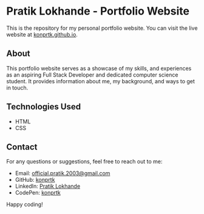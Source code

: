 
# Pratik Lokhande - Portfolio Website

This is the repository for my personal portfolio website. You can visit the live website at [konprtk.github.io](https://konprtk.github.io).

## About

This portfolio website serves as a showcase of my skills, and experiences as an aspiring Full Stack Developer and dedicated computer science student.
It provides information about me, my background, and ways to get in touch.


## Technologies Used

- HTML
- CSS


## Contact

For any questions or suggestions, feel free to reach out to me:
- Email: official.pratik.2003@gmail.com
- GitHub: [konprtk](https://github.com/konprtk)
- LinkedIn: [Pratik Lokhande](https://linkedin.com/in/pratiklokhande14)
- CodePen: [konprtk](https://codepen.io/konprtk)


Happy coding!
